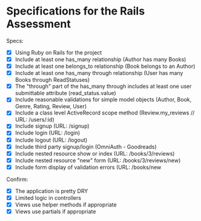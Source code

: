 # Specifications for the Rails Assessment

Specs:
- [X] Using Ruby on Rails for the project
- [X] Include at least one has_many relationship (Author has many Books)
- [X] Include at least one belongs_to relationship (Book belongs to an Author)
- [X] Include at least one has_many through relationship (User has many Books through ReadStatuses)
- [X] The "through" part of the has_many through includes at least one user submittable attribute (read_status.value)
- [X] Include reasonable validations for simple model objects (Author, Book, Genre, Rating, Review, User)
- [X] Include a class level ActiveRecord scope method (Review.my_reviews // URL: /users/:id)
- [X] Include signup (URL: /signup)
- [X] Include login (URL: /login)
- [X] Include logout (URL: /logout)
- [X] Include third party signup/login (OmniAuth - Goodreads)
- [X] Include nested resource show or index (URL: /books/3/reviews)
- [X] Include nested resource "new" form (URL: /books/3/reviews/new)
- [X] Include form display of validation errors (URL: /books/new

Confirm:
- [X] The application is pretty DRY
- [X] Limited logic in controllers
- [X] Views use helper methods if appropriate
- [X] Views use partials if appropriate
